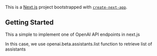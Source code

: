 This is a [Next.js](https://nextjs.org/) project bootstrapped with [`create-next-app`](https://github.com/vercel/next.js/tree/canary/packages/create-next-app).

## Getting Started

This a simple to implement one of OpenAI API endpoints in next.js

In this case, we use openai.beta.assistants.list function to retrieve list of assistants
